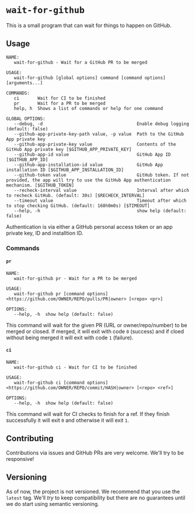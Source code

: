 # `wait-for-github`

This is a small program that can wait for things to happen on GitHub.

## Usage

```
NAME:
   wait-for-github - Wait for a GitHub PR to be merged

USAGE:
   wait-for-github [global options] command [command options] [arguments...]

COMMANDS:
   ci       Wait for CI to be finished
   pr       Wait for a PR to be merged
   help, h  Shows a list of commands or help for one command

GLOBAL OPTIONS:
   --debug, -d                                    Enable debug logging (default: false)
   --github-app-private-key-path value, -p value  Path to the GitHub App private key
   --github-app-private-key value                 Contents of the GitHub App private key [$GITHUB_APP_PRIVATE_KEY]
   --github-app-id value                          GitHub App ID [$GITHUB_APP_ID]
   --github-app-installation-id value             GitHub App installation ID [$GITHUB_APP_INSTALLATION_ID]
   --github-token value                           GitHub token. If not provided, the app will try to use the GitHub App authentication mechanism. [$GITHUB_TOKEN]
   --recheck-interval value                       Interval after which to recheck GitHub. (default: 30s) [$RECHECK_INTERVAL]
   --timeout value                                Timeout after which to stop checking GitHub. (default: 168h0m0s) [$TIMEOUT]
   --help, -h                                     show help (default: false)
```

Authentication is via either a GitHub personal access token or an app private
key, ID and installtion ID.

### Commands

#### `pr`

```
NAME:
   wait-for-github pr - Wait for a PR to be merged

USAGE:
   wait-for-github pr [command options] <https://github.com/OWNER/REPO/pulls/PR|owner> [<repo> <pr>]

OPTIONS:
   --help, -h  show help (default: false)
```

This command will wait for the given PR (URL or owner/repo/number) to be merged
or closed. If merged, it will exit with code `0` (success) and if cloed without
being merged it will exit with code `1` (failure).

#### `ci`

```
NAME:
   wait-for-github ci - Wait for CI to be finished

USAGE:
   wait-for-github ci [command options] <https://github.com/OWNER/REPO/commit/HASH|owner> [<repo> <ref>]

OPTIONS:
   --help, -h  show help (default: false)
```
This command will wait for CI checks to finish for a ref. If they finish successfully it will exit `0` and otherwise it will exit `1`.

## Contributing

Contributions via issues and GitHub PRs are very welcome. We'll try to be
responsive!

## Versioning

As of now, the project is not versioned. We recommend that you use the `latest`
tag. We'll _try_ to keep compatibility but there are no guarantees until we do
start using semantic versioning.
